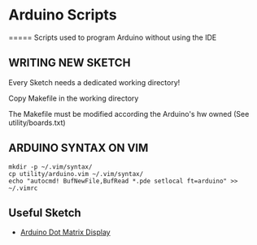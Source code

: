 # Arduino Scripts
=====
Scripts used to program Arduino without using the IDE



## WRITING NEW SKETCH

Every Sketch needs a dedicated working directory!

Copy Makefile in the working directory

The Makefile must be modified according the Arduino's hw owned (See utility/boards.txt)



## ARDUINO SYNTAX ON VIM

```
mkdir -p ~/.vim/syntax/
cp utility/arduino.vim ~/.vim/syntax/
echo "autocmd! BufNewFile,BufRead *.pde setlocal ft=arduino" >> ~/.vimrc
```

## Useful Sketch

 * [Arduino Dot Matrix Display](https://github.com/blackout314/arduinoDMD)